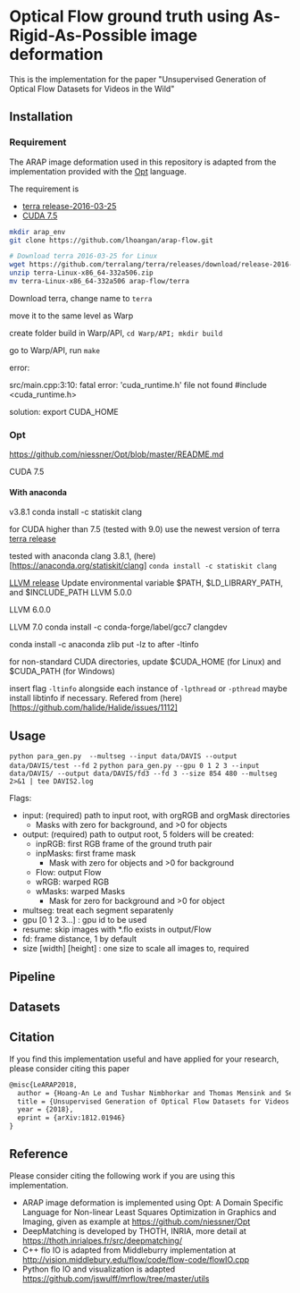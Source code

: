 # Optical Flow ground truth using As-Rigid-As-Possible image deformation
This is the implementation for the paper "Unsupervised Generation of Optical 
Flow Datasets for Videos in the Wild"

## Installation

### Requirement

The ARAP image deformation used in this repository is adapted from the implementation
provided with the [Opt](https://github.com/niessner/Opt) language.

The requirement is
- [terra release-2016-03-25](https://github.com/terralang/terra/releases)
- [CUDA 7.5](https://developer.nvidia.com/cuda-75-downloads-archive)

```sh
mkdir arap_env
git clone https://github.com/lhoangan/arap-flow.git

# Download terra 2016-03-25 for Linux
wget https://github.com/terralang/terra/releases/download/release-2016-03-25/terra-Linux-x86_64-332a506.zip
unzip terra-Linux-x86_64-332a506.zip
mv terra-Linux-x86_64-332a506 arap-flow/terra


```

Download terra, change name to `terra`

move it to the same level as Warp

create folder build in Warp/API, `cd Warp/API; mkdir build`

go to Warp/API, run `make`

error: 

src/main.cpp:3:10: fatal error: 'cuda_runtime.h' file not found
#include <cuda_runtime.h>

solution: export CUDA_HOME

### Opt
https://github.com/niessner/Opt/blob/master/README.md

CUDA 7.5

#### With anaconda

v3.8.1
conda install -c statiskit clang

for CUDA higher than 7.5 (tested with 9.0)
use the newest version of terra
[terra release](https://github.com/zdevito/terra/releases)

tested with anaconda clang 3.8.1, (here)[https://anaconda.org/statiskit/clang]
`conda install -c statiskit clang `

[LLVM release](http://releases.llvm.org/download.html)
Update environmental variable $PATH, $LD_LIBRARY_PATH, and $INCLUDE_PATH
LLVM 5.0.0

LLVM 6.0.0

LLVM 7.0
conda install -c conda-forge/label/gcc7 clangdev

conda install -c anaconda zlib
put -lz to after -ltinfo


for non-standard CUDA directories, update $CUDA_HOME (for Linux) and $CUDA_PATH (for Windows)

insert flag `-ltinfo` alongside each instance of `-lpthread` or `-pthread`
maybe install libtinfo if necessary. Refered from (here)[https://github.com/halide/Halide/issues/1112]


## Usage

`python para_gen.py  --multseg --input data/DAVIS --output data/DAVIS/test --fd 2`
`python para_gen.py --gpu 0 1 2 3 --input data/DAVIS/ --output data/DAVIS/fd3 --fd 3 --size 854 480 --multseg  2>&1 | tee DAVIS2.log`

Flags:
- input: (required) path to input root, with orgRGB and orgMask directories
    - Masks with zero for background, and >0 for objects
- output: (required) path to output root, 5 folders will be created:
    - inpRGB: first RGB frame of the ground truth pair
    - inpMasks: first frame mask
        - Mask with zero for objects and >0 for background
    - Flow: output Flow
    - wRGB: warped RGB
    - wMasks: warped Masks
        - Mask for zero for background and >0 for object
- multseg: treat each segment separatenly
- gpu [0 1 2 3...] : gpu id to be used
- resume: skip images with \*.flo exists in output/Flow
- fd: frame distance, 1 by default
- size [width] [height] : one size to scale all images to, required




## Pipeline

## Datasets

## Citation

If you find this implementation useful and have applied for your research, please
consider citing this paper
``` latex
@misc{LeARAP2018,
  author = {Hoang-An Le and Tushar Nimbhorkar and Thomas Mensink and Sezer Karaoglu and Anil S. Baslamisli and Theo Gevers},
  title = {Unsupervised Generation of Optical Flow Datasets for Videos in the Wild},
  year = {2018},
  eprint = {arXiv:1812.01946}
}
```

## Reference
Please consider citing the following work if you are using this implementation.
- ARAP image deformation is implemented using Opt: A Domain Specific Language 
for Non-linear Least Squares Optimization in Graphics and Imaging, given as
example at https://github.com/niessner/Opt
- DeepMatching is developed by THOTH, INRIA, more detail at
https://thoth.inrialpes.fr/src/deepmatching/
- C++ flo IO is adapted from Middleburry implementation at
http://vision.middlebury.edu/flow/code/flow-code/flowIO.cpp
- Python flo IO and visualization is adapted
https://github.com/jswulff/mrflow/tree/master/utils
